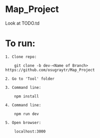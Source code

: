 # Map_Project

Look at TODO.td

# To run:

    1. Clone repo: 
    
        git clone -b dev-<Name of Branch> https://github.com/osugraytr/Map_Project
        
    2. Go to 'Tool' folder
 
    3. Command line: 
        
        npm install
        
    4. Command line: 
    
        npm run dev
        
    5. Open browser: 
    
        localhost:3000
